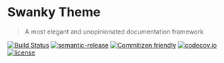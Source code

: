# Swanky Theme
> A most elegant and unopinionated documentation framework

[![Build Status](https://travis-ci.org/swanky-docs/swanky-theme.svg?branch=master)](https://travis-ci.org/swanky-docs/swanky-theme)
[![semantic-release](https://img.shields.io/badge/%20%20%F0%9F%93%A6%F0%9F%9A%80-semantic--release-e10079.svg)](https://github.com/swanky-docs/swanky-theme)
[![Commitizen friendly](https://img.shields.io/badge/commitizen-friendly-brightgreen.svg)](http://commitizen.github.io/cz-cli/)
[![codecov.io](https://codecov.io/github/swanky-docs/swanky-theme/coverage.svg?branch=master)](https://codecov.io/github/swanky-docs/swanky-theme?branch=master)
[![license](https://img.shields.io/github/license/mashape/apistatus.svg?maxAge=2592000)]()
